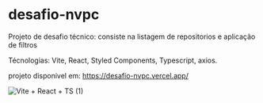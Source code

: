 # desafio-nvpc

Projeto de desafio técnico: consiste na listagem de repositorios e aplicação de filtros

Técnologias: Vite, React, Styled Components, Typescript, axios.

projeto disponivel em: https://desafio-nvpc.vercel.app/

![Vite + React + TS (1)](https://user-images.githubusercontent.com/47303490/199137980-4c0ba05c-abaf-4e44-83ed-aaa2a295ece6.png)
